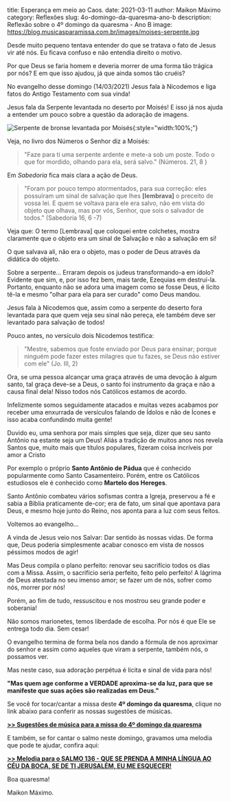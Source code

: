 ﻿title: Esperança em meio ao Caos.
date: 2021-03-11
author: Maikon Máximo
category: Reflexões
slug: 4o-domingo-da-quaresma-ano-b
description: Reflexão sobre o 4º domingo da quaresma - Ano B
image: https://blog.musicasparamissa.com.br/images/moises-serpente.jpg


Desde muito pequeno tentava entender do que se tratava o fato de Jesus vir até nós. Eu ficava confuso e não entendia direito o motivo. 

Por que Deus se faria homem e deveria morrer de uma forma tão trágica por nós? E em que isso ajudou, já que ainda somos tão cruéis? 

No evangelho desse domingo (14/03/2021) Jesus fala à Nicodemos e liga fatos do Antigo Testamento com sua vinda! 

Jesus fala da Serpente levantada no deserto por Moisés! E isso já nos ajuda a entender um pouco sobre a questão da adoração de imagens. 

![Serpente de bronse levantada por Moisés](/images/moises-serpente.jpg){:style="width:100%;"}

Veja, no livro dos Números o Senhor diz a Moisés:

> "Faze para ti uma serpente ardente e mete-a sob um poste. Todo o que for mordido, olhando para ela, será salvo."
(Números. 21, 8 )

Em _Sabedoria_ fica mais clara a ação de Deus.

>"Foram por pouco tempo atormentados, para sua correção: eles possuíram um sinal de salvação que lhes **[lembrava]** o preceito de vossa lei.
E quem se voltava para ele era salvo, não em vista do objeto que olhava, mas por vós, Senhor, que sois o salvador de todos."
(Sabedoria 16, 6 -7)

Veja que: 
O termo [Lembrava] que coloquei entre colchetes, mostra claramente que o objeto era um sinal de Salvação e não a salvação em si! 

O que salvava ali, não era o objeto, mas o poder de Deus através da didática do objeto.

Sobre a serpente... Erraram depois os judeus transformando-a em ídolo? Evidente que sim, e, por isso fez bem, mais tarde, Ezequias em destruí-la.
Portanto, enquanto não se adora uma imagem como se fosse Deus, é lícito tê-la e mesmo "olhar para ela para ser curado" como Deus mandou.

Jesus fala à Nicodemos que, assim como a serpente do deserto fora levantada para que quem veja seu sinal não pereça,
ele também deve ser levantado para salvação de todos! 

Pouco antes, no versículo dois Nicodemos testifica:

>"Mestre, sabemos que foste enviado por Deus para ensinar; porque ninguém pode fazer estes milagres que tu fazes, se Deus não estiver com ele" (Jo. III, 2)

Ora, se uma pessoa alcançar uma graça através de uma devoção à algum santo, tal graça deve-se a Deus, o santo foi instrumento da graça e não a causa final dela! Nisso todos nós Católicos estamos de acordo.

Infelizmente somos seguidamente atacados e muitas vezes acabamos por receber uma enxurrada de versículos falando de Ídolos e não de Ícones e isso acaba confundindo muita gente! 

Duvido eu, uma senhora por mais simples que seja, dizer que seu santo Antônio na estante seja um Deus! Aliás a tradição de muitos anos nos revela Santos que, muito mais que títulos populares, fizeram coisa incríveis por amor a Cristo

Por exemplo o próprio **Santo Antônio de Pádua** que é conhecido popularmente como Santo Casamenteiro. Porém, entre os Católicos estudiosos ele é conhecido como **Martelo dos Hereges**.

Santo Antônio combateu vários sofismas contra a Igreja,
preservou a fé e sabia a Bíblia praticamente de-cor; era de fato, um sinal que apontava para Deus, e mesmo hoje junto do Reino, nos aponta para a luz com seus feitos.

Voltemos ao evangelho...

A vinda de Jesus veio nos Salvar: Dar sentido às nossas vidas. De forma que, Deus poderia simplesmente acabar conosco em vista de nossos péssimos modos de agir!

Mas Deus compila o plano perfeito: renovar seu sacrifício todos os dias com a Missa. Assim, o sacrifício seria perfeito, feito pelo perfeito! A lágrima de Deus atestada no seu imenso amor; se fazer um de nós, sofrer como nós, morrer por nós! 

Porém, ao fim de tudo, ressuscitou e nos mostrou seu grande poder e soberania!

Não somos marionetes, temos liberdade de escolha. Por nós é que Ele se entrega todo dia. Sem cesar! 

O evangelho termina de forma bela nos dando a fórmula de nos aproximar do senhor e assim como aqueles que viram a serpente, também nós, o possamos ver.

Mas neste caso, sua adoração perpétua é lícita e sinal de vida para nós!

**"Mas quem age conforme a VERDADE
aproxima-se da luz, 
para que se manifeste 
que suas ações são realizadas em Deus."**

Se você for tocar/cantar a missa deste **4º domingo da quaresma**, clique no link abaixo para conferir as nossas sugestões de músicas.

**[>> Sugestões de música para a missa do 4º domingo da quaresma](https://musicasparamissa.com.br/sugestoes-para/4o-domingo-da-quaresma-ano-b/)**

E também, se for cantar o salmo neste domingo, gravamos uma melodia que pode te ajudar,
confira aqui:

**[>> Melodia para o SALMO 136 - QUE SE PRENDA A MINHA LÍNGUA AO CÉU DA BOCA, SE DE TI JERUSALÉM, EU ME ESQUECER!](https://musicasparamissa.com.br/musica/salmo-136-que-se-prenda-a-minha-lingua-ao-ceu-da-boca-se-de-ti-jerusalem-eu-me-esquecer/)**

Boa quaresma!

Maikon Máximo.
